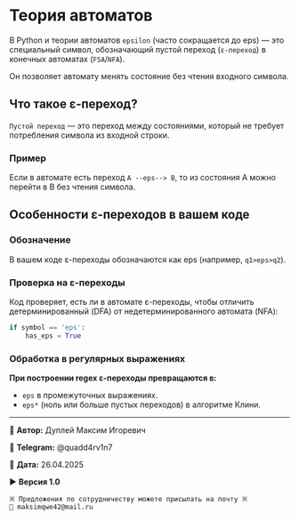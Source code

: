 # Теория автоматов

В Python и теории автоматов `epsilon` (часто сокращается до eps) — это специальный символ, обозначающий пустой переход (`ε-переход`) в конечных автоматах (`FSA`/`NFA`).

Он позволяет автомату менять состояние без чтения входного символа.

## Что такое ε-переход?

`Пустой переход` — это переход между состояниями, который не требует потребления символа из входной строки.

### Пример

Если в автомате есть переход `A --eps--> B`, то из состояния A можно перейти в B без чтения символа.

## Особенности ε-переходов в вашем коде

### Обозначение

В вашем коде ε-переходы обозначаются как eps (например, `q1>eps>q2`).

### Проверка на ε-переходы

Код проверяет, есть ли в автомате ε-переходы, чтобы отличить детерминированный (DFA) от недетерминированного автомата (NFA):

```python
if symbol == 'eps':
    has_eps = True
```

### Обработка в регулярных выражениях

**При построении regex ε-переходы превращаются в:**

- `eps` в промежуточных выражениях.
- `eps*` (ноль или больше пустых переходов) в алгоритме Клини.

---

💼 **Автор:** Дуплей Максим Игоревич

📲 **Telegram:** @quadd4rv1n7

📅 **Дата:** 26.04.2025

▶️ **Версия 1.0**

```textline
※ Предложения по сотрудничеству можете присылать на почту ※
📧 maksimqwe42@mail.ru
```
